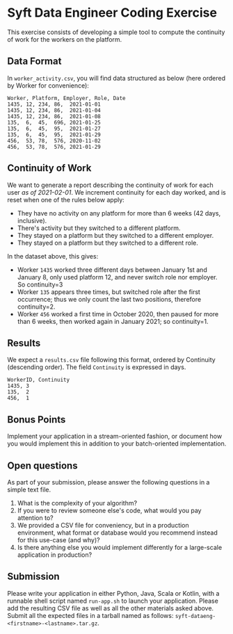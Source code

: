 # Syft Data Engineer Coding Exercise

This exercise consists of developing a simple tool to compute the continuity of work for the workers on the platform.


## Data Format

In `worker_activity.csv`, you will find data structured as below (here ordered by Worker for convenience):

```
Worker, Platform, Employer, Role, Date
1435, 12, 234, 86,  2021-01-01
1435, 12, 234, 86,  2021-01-04
1435, 12, 234, 86,  2021-01-08
135,  6,  45,  696, 2021-01-25
135,  6,  45,  95,  2021-01-27
135,  6,  45,  95,  2021-01-29
456,  53, 78,  576, 2020-11-02
456,  53, 78,  576, 2021-01-29
```


## Continuity of Work

We want to generate a report describing the continuity of work for each user *as of 2021-02-01*. 
We increment continuity for each day worked, and is reset when one of the rules below apply:

* They have no activity on any platform for more than 6 weeks (42 days, inclusive).
* There's activity but they switched to a different platform.
* They stayed on a platform but they switched to a different employer.
* They stayed on a platform but they switched to a different role.

In the dataset above, this gives:

* Worker `1435` worked three different days between January 1st and January 8, only used platform 12, and never switch role nor employer. So continuity=3
* Worker `135` appears three times, but switched role after the first occurrence; thus we only count the last two positions, therefore continuity=2.
* Worker `456` worked a first time in October 2020, then paused for more than 6 weeks, then worked again in January 2021; so continuity=1.


## Results

We expect a `results.csv` file following this format, ordered by Continuity (descending order).
The field `Continuity` is expressed in days.

```
WorkerID, Continuity
1435, 3
135,  2
456,  1
```


## Bonus Points

Implement your application in a stream-oriented fashion, or document how you would implement this in addition to your batch-oriented implementation.


## Open questions

As part of your submission, please answer the following questions in a simple text file.

1. What is the complexity of your algorithm?
2. If you were to review someone else's code, what would you pay attention to?
3. We provided a CSV file for conveniency, but in a production environment, what format or database would you recommend instead for this use-case (and why)?
4. Is there anything else you would implement differently for a large-scale application in production?


## Submission

Please write your application in either Python, Java, Scala or Kotlin, with a runnable shell script named `run-app.sh` to launch your application.
Please add the resulting CSV file as well as all the other materials asked above.
Submit all the expected files in a tarball named as follows: `syft-dataeng-<firstname>-<lastname>.tar.gz`.
